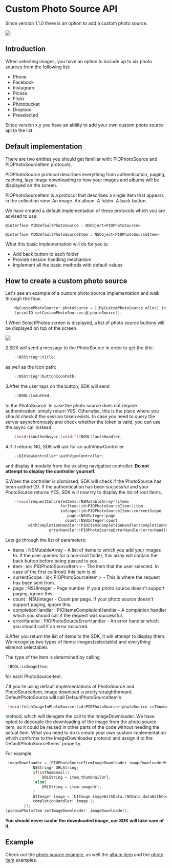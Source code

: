 Custom Photo Source API
===============

Since version 1.1.0 there is an option to add a custom photo source.

![](https://dl.dropboxusercontent.com/u/19321066/printIO/printio_sdk_screens.png)

## Introduction

When selecting images, you have an option to include up to six photo sources from the following list:

- Phone
- Facebook
- Instagram
- Picasa
- Flickr
- Photobucket
- Dropbox
- Preselected 

Since version x.y you have an ability to add your own custom photo source api to the list.

## Default implementation

There are two entities you should get familiar with: PIOPhotoSource and PIOPhotoSourceItem protocols. 

PIOPhotoSource protocol describes everything from authentication, paging, caching, lazy image downloading to how your images and albums will be displayed on the screen.

PIOPhotoSourceItem is a protocol that describes a single item that appears in the collection view. An image. An album. A folder. A back button.

We have created a default implementation of these protocols which you are advised to use:

    @interface PIODefaultPhotoSource : NSObject<PIOPhotoSource>

    @interface PIODefaultPhotoSourceItem : NSObject<PIOPhotoSourceItem>

What this basic implementation will do for you is:

- Add back button to each folder
- Provide session handling mechanism
- Implement all the basic methods with default values


## How to create a custom photo source

Let's see an example of a custom photo source implementation and walk through the flow. 

```Objective-C
    MyCustomPhotoSource* photoSource = [[MyCustomPhotoSource alloc] init];
    [printIO setCustomPhotoSources:@[photoSource]];
```

1.When SelectPhotos screen is displayed, a list of photo source buttons will be displayed on top of the screen.

![](https://www.dropbox.com/s/ops1sp8p9qe664x/IMG_1308.PNG?raw=1)

2.SDK will send a message to the PhotoSource in order to get the title:

```Objective-C
    -(NSString*)title;
```

as well as the icon path:

```Objective-C
    -(NSString*)buttonIconPath;
```

3.After the user taps on the button, SDK will send 

```Objective-C  
    -(BOOL)isAuthed;     
```

to the PhotoSource. In case the photo source does not require authentication, simply return YES. Otherwise, this is the place where you should check if the session token exists. In case you need to query the server asynchronously and check whether the token is valid, you can use the async call instead
 
 ```Objective-C
    -(void)isAuthedAsync:(void(^)(BOOL))authHandler;
```

4.If it returns NO, SDK will ask for an аuthViewController

```Objective-C
    -(UIViewController*)authViewController;
```

and display it modally from the existing navigation controller. **Do not attempt to display the controller yourself.**

5.When the controller is dismissed, SDK will check if the PhotoSource has been authed (3). If the authentication has been successful and your PhotoSource returns YES, SDK will now try to display the list of root items.

```Objective-C
    -(void)requestConcreteItems:(NSMutableArray*)items 
                        forItem:(id<PIOPhotoSourceItem>)item 
                        inScope:(id<PIOPhotoSourceItem>)currentScope 
                           page:(NSUInteger)page 
                          count:(NSUInteger)count 
          withCompletionHandler:(PIOItemsCompletionHandler)completionHandler 
                   errorHandler:(PIOPhotoSourceErrorHandler)errorHandler;
```

Lets go through the list of parameters:

- items : NSMutableArray - A list of items to which you add your images to. If the user queries for a non-root folder, this array will contain the back button before being passed to you.
- item : id< PIOPhotoSourceItem > - The item that the user selected. In case of the first call(root) this item is nil.
- currentScope : id< PIOPhotoSourceItem > - This is where the request has been sent from.
- page : NSUInteger - Page number. If your photo source doesn't support paging, ignore this.
- count : NSUInteger - Count per page. If your photo source doesn't support paging, ignore this.
- completionHandler : PIOItemsCompletionHandler - A completion handler which you should call if the request was successful. 
- errorHandler : PIOPhotoSourceErrorHandler - An error handler which you should call if an error occurred.

6.After you return the list of items to the SDK, it will attempt to display them. We recognize two types of items: images(selectable) and everything else(not selectable). 

The type of the item is determined by calling 

```Objective-C
-(BOOL)isImageItem;
```

for each PhotoSourceItem.

7.If you're using default implementations of PhotoSource and PhotoSourceItem, image download is pretty straightforward. DefaultPhotoSource will call DefaultPhotoSourceItem's 

```Objective-C
-(void)fetchImageInPhotoSource:(id<PIOPhotoSource>)photoSource isThumbnail:(BOOL)thumbnail withCompletionHandler:(void(^)(UIImage*))imageFetchCompletionHandler
```

method, which will delegate the call to the ImageDownloader. We have opted to decouple the downloading of the image from the photo source item, so it could be reused in other parts of the code without needing the actual item. What you need to do is create your own custom implementation which conforms to the ImageDownloader protocol and assign it to the DefaultPhotoSourceItems' property.

For example:

```Objective-C
_imageDownloader = [PIOPhotoSourceItemImageDownloader imageDownloaderWithBlock:^(PIOPicasaPhoto* item, id<PhotoSource> photoSource, BOOL isThumbnail ,PIOImageDownloadCompletionHandler completionHandler){
            NSString* URLString;
            if(isThumbnail){
                URLString = item.thumbnailUrl;
            }else{
                URLString = item.imageUrl;
            }
            UIImage* image = [UIImage imageWithData:[NSData dataWithContentsOfURL:[NSURL URLWithString:URLString]]];           
            completionHandler( image );
        }];
[picasaPhotoItem setImageDownloader:_imageDownloader];
```

**You should never cache the downloaded image, our SDK will take care of it.**

## Example

Check out the [photo source example](https://github.com/printdotio/printio-ios-sdk/blob/master/docs/Photo-Sources/Picasa.h), as well the [album item](https://github.com/printdotio/printio-ios-sdk/blob/master/docs/Photo-Sources/picasa_album_item.h) and the [photo item](https://github.com/printdotio/printio-ios-sdk/blob/master/docs/Photo-Sources/picasa_photo_item.h) examples.

